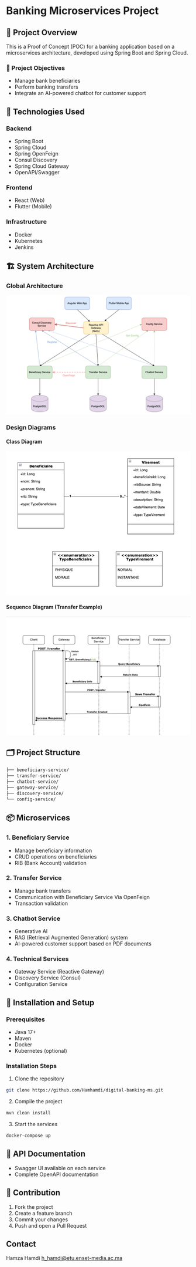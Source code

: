 # Banking Microservices Project

## 🏦 Project Overview

This is a Proof of Concept (POC) for a banking application based on a microservices architecture, developed using Spring Boot and Spring Cloud.

### 🎯 Project Objectives

- Manage bank beneficiaries
- Perform banking transfers
- Integrate an AI-powered chatbot for customer support

## 🔧 Technologies Used

### Backend
- Spring Boot
- Spring Cloud
- Spring OpenFeign
- Consul Discovery
- Spring Cloud Gateway
- OpenAPI/Swagger

### Frontend
- React (Web)
- Flutter (Mobile)

### Infrastructure
- Docker
- Kubernetes
- Jenkins

## 🏗️ System Architecture

### Global Architecture

![Microservices Architecture](conception/diagrams/Microservices-Architecture.png)

### Design Diagrams

#### Class Diagram

![Class Diagram](conception/diagrams/Class-Diagram.png)

#### Sequence Diagram (Transfer Example)

![Sequence Diagram](conception/diagrams/Sequence-Diagram.png)

## 🗂️ Project Structure

```
├── beneficiary-service/
├── transfer-service/
├── chatbot-service/
├── gateway-service/
├── discovery-service/
└── config-service/
```

## 📦 Microservices

### 1. Beneficiary Service
- Manage beneficiary information
- CRUD operations on beneficiaries
- RIB (Bank Account) validation

### 2. Transfer Service
- Manage bank transfers
- Communication with Beneficiary Service Via OpenFeign
- Transaction validation

### 3. Chatbot Service
- Generative AI
- RAG (Retrieval Augmented Generation) system
- AI-powered customer support based on PDF documents

### 4. Technical Services
- Gateway Service (Reactive Gateway)
- Discovery Service (Consul)
- Configuration Service

## 🚀 Installation and Setup

### Prerequisites
- Java 17+
- Maven
- Docker
- Kubernetes (optional)

### Installation Steps

1. Clone the repository
```bash
git clone https://github.com/Hamhamdi/digital-banking-ms.git
```

2. Compile the project
```bash
mvn clean install
```

3. Start the services
```bash
docker-compose up
```

## 📝 API Documentation

- Swagger UI available on each service
- Complete OpenAPI documentation

## 🤝 Contribution

1. Fork the project
2. Create a feature branch
3. Commit your changes
4. Push and open a Pull Request


## Contact
Hamza Hamdi
  h_hamdi@etu.enset-media.ac.ma



